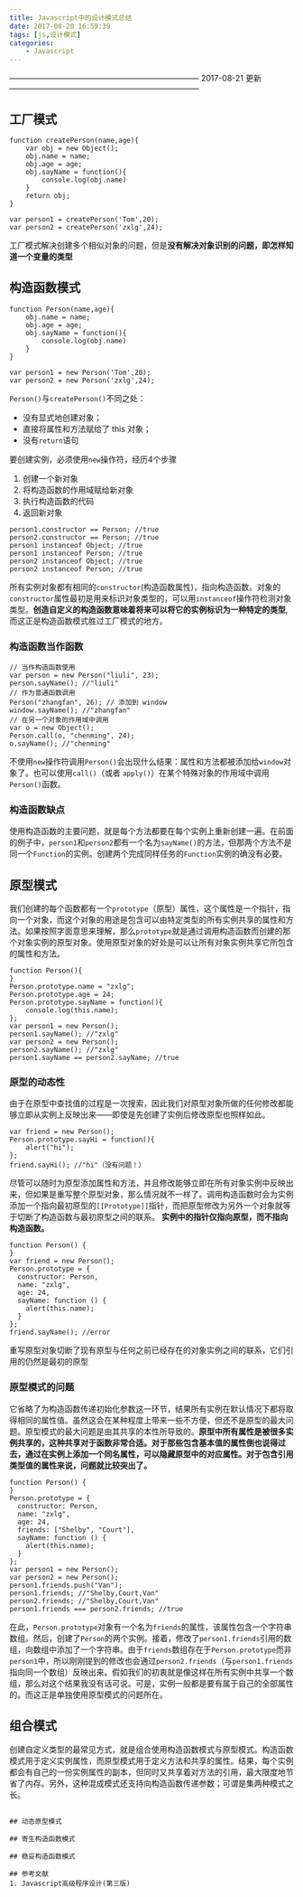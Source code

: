```yaml
---
title: Javascript中的设计模式总结
date: 2017-08-20 16:59:39
tags: [js,设计模式]
categories: 
	- Javascript
---
```


————————————————————————
2017-08-21 更新
————————————————————————
## 工厂模式
```
function createPerson(name,age){
	var obj = new Object();
	obj.name = name;
	obj.age = age;
	obj.sayName = function(){
		console.log(obj.name)
	} 
	return obj;
}

var person1 = createPerson('Tom',20);
var person2 = createPerson('zxlg',24);
```
工厂模式解决创建多个相似对象的问题，但是**没有解决对象识别的问题，即怎样知道一个变量的类型**

## 构造函数模式
```
function Person(name,age){
	obj.name = name;
	obj.age = age;
	obj.sayName = function(){
		console.log(obj.name)
	} 
}

var person1 = new Person('Tom',20);
var person2 = new Person('zxlg',24);
```
`Person()`与`createPerson()`不同之处：
- 没有显式地创建对象；
- 直接将属性和方法赋给了 this 对象；
- 没有`return`语句

要创建实例，必须使用`new`操作符，经历4个步骤
1. 创建一个新对象
2. 将构造函数的作用域赋给新对象
3. 执行构造函数的代码
4. 返回新对象

```
person1.constructor == Person; //true
person2.constructor == Person; //true
person1 instanceof Object; //true
person1 instanceof Person; //true
person2 instanceof Object; //true
person2 instanceof Person; //true
```
所有实例对象都有相同的`constructor`(构造函数属性)，指向构造函数。对象的`constructor`属性最初是用来标识对象类型的，可以用`instanceof`操作符检测对象类型。**创造自定义的构造函数意味着将来可以将它的实例标识为一种特定的类型**,而这正是构造函数模式胜过工厂模式的地方。

### 构造函数当作函数
```
// 当作构造函数使用
var person = new Person("liuli", 23);
person.sayName(); //"liuli"
// 作为普通函数调用
Person("zhangfan", 26); // 添加到 window
window.sayName(); //"zhangfan"
// 在另一个对象的作用域中调用
var o = new Object();
Person.call(o, "chenming", 24);
o.sayName(); //"chenming"
```
不使用`new`操作符调用`Person()`会出现什么结果：属性和方法都被添加给`window`对象了。也可以使用`call()`（或者 `apply()`）在某个特殊对象的作用域中调用`Person()`函数。

### 构造函数缺点
使用构造函数的主要问题，就是每个方法都要在每个实例上重新创建一遍。在前面的例子中，`person1`和`person2`都有一个名为`sayName()`的方法，但那两个方法不是同一个`Function`的实例。创建两个完成同样任务的`Function`实例的确没有必要。
## 原型模式
我们创建的每个函数都有一个`prototype`（原型）属性，这个属性是一个指针，指向一个对象，而这个对象的用途是包含可以由特定类型的所有实例共享的属性和方法。如果按照字面意思来理解，那么`prototype`就是通过调用构造函数而创建的那个对象实例的原型对象。使用原型对象的好处是可以让所有对象实例共享它所包含的属性和方法。
```
function Person(){
}
Person.prototype.name = "zxlg";
Person.prototype.age = 24;
Person.prototype.sayName = function(){
	console.log(this.name);
};
var person1 = new Person();
person1.sayName(); //"zxlg"
var person2 = new Person();
person2.sayName(); //"zxlg"
person1.sayName == person2.sayName; //true
```
### 原型的动态性
由于在原型中查找值的过程是一次搜索，因此我们对原型对象所做的任何修改都能够立即从实例上反映出来——即使是先创建了实例后修改原型也照样如此。
```
var friend = new Person();
Person.prototype.sayHi = function(){
	alert("hi");
};
friend.sayHi(); //"hi"（没有问题！）
```
尽管可以随时为原型添加属性和方法，并且修改能够立即在所有对象实例中反映出来，但如果是重写整个原型对象，那么情况就不一样了。调用构造函数时会为实例添加一个指向最初原型的`[[Prototype]]`指针，而把原型修改为另外一个对象就等于切断了构造函数与最初原型之间的联系。
**实例中的指针仅指向原型，而不指向构造函数。**
```
function Person() {
}
var friend = new Person();
Person.prototype = {
  constructor: Person,
  name: "zxlg",
  age: 24,
  sayName: function () {
    alert(this.name);
  }
};
friend.sayName(); //error
```
重写原型对象切断了现有原型与任何之前已经存在的对象实例之间的联系，它们引用的仍然是最初的原型

### 原型模式的问题
它省略了为构造函数传递初始化参数这一环节，结果所有实例在默认情况下都将取得相同的属性值。虽然这会在某种程度上带来一些不方便，但还不是原型的最大问题。原型模式的最大问题是由其共享的本性所导致的。**原型中所有属性是被很多实例共享的，这种共享对于函数非常合适。对于那些包含基本值的属性倒也说得过去，通过在实例上添加一个同名属性，可以隐藏原型中的对应属性。对于包含引用类型值的属性来说，问题就比较突出了。**
```
function Person() {
}
Person.prototype = {
  constructor: Person,
  name: "zxlg",
  age: 24,
  friends: ["Shelby", "Court"],
  sayName: function () {
    alert(this.name);
  }
};
var person1 = new Person();
var person2 = new Person();
person1.friends.push("Van");
person1.friends; //"Shelby,Court,Van"
person2.friends; //"Shelby,Court,Van"
person1.friends === person2.friends; //true
```
在此，`Person.prototype`对象有一个名为`friends`的属性，该属性包含一个字符串数组。然后，创建了`Person`的两个实例。接着，修改了`person1.friends`引用的数组，向数组中添加了一个字符串。由于`friends`数组存在于`Person.prototype`而非`person1`中，所以刚刚提到的修改也会通过`person2.friends`（与`person1.friends`指向同一个数组）反映出来。假如我们的初衷就是像这样在所有实例中共享一个数组，那么对这个结果我没有话可说。可是，实例一般都是要有属于自己的全部属性的。而这正是单独使用原型模式的问题所在。

## 组合模式
创建自定义类型的最常见方式，就是组合使用构造函数模式与原型模式。构造函数模式用于定义实例属性，而原型模式用于定义方法和共享的属性。结果，每个实例都会有自己的一份实例属性的副本，但同时又共享着对方法的引用，最大限度地节省了内存。另外，这种混成模式还支持向构造函数传递参数；可谓是集两种模式之长。
```

## 动态原型模式

## 寄生构造函数模式

## 稳妥构造函数模式

## 参考文献
1. Javascript高级程序设计(第三版)